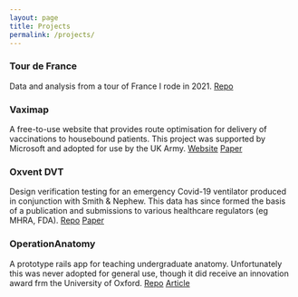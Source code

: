 ```yaml
---
layout: page
title: Projects
permalink: /projects/
---
```


### Tour de France
Data and analysis from a tour of France I rode in 2021. 
[Repo](https://github.com/tomfrankkirk/tour_de_france)

### Vaximap
A free-to-use website that provides route optimisation for delivery of vaccinations to housebound patients. This project was supported by Microsoft and adopted for use by the UK Army. 
[Website](https://vaximap.org) [Paper](https://doi.org/10.1101/2021.12.20.21267978)

### Oxvent DVT
Design verification testing for an emergency Covid-19 ventilator produced in conjunction with Smith & Nephew. This data has since formed the basis of a publication and submissions to various healthcare regulators (eg MHRA, FDA). 
[Repo](https://github.com/tomfrankkirk/oxvent_dvt) [Paper](https://doi.org/10.1016/j.ebiom.2022.103868)

### OperationAnatomy
A prototype rails app for teaching undergraduate anatomy. Unfortunately this was never adopted for general use, though it did receive an innovation award frm the University of Oxford. 
[Repo](https://github.com/tomfrankkirk/operation_anatomy) [Article](https://www.path.ox.ac.uk/sites/www-a.path.ox.ac.uk/files/Fusion%2016.pdf)